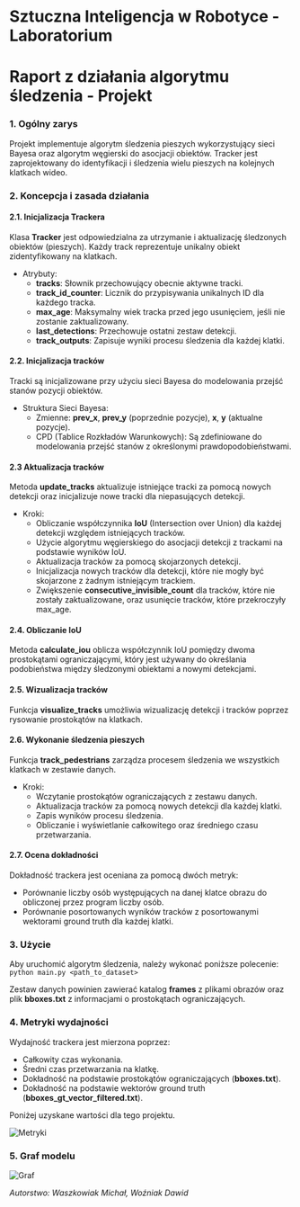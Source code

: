 # Sztuczna Inteligencja w Robotyce - Laboratorium
# Raport z działania algorytmu śledzenia - Projekt

### 1. Ogólny zarys

Projekt implementuje algorytm śledzenia pieszych wykorzystujący sieci Bayesa oraz algorytm węgierski do asocjacji obiektów. Tracker jest zaprojektowany do identyfikacji i śledzenia wielu pieszych na kolejnych klatkach wideo.

### 2. Koncepcja i zasada działania

#### 2.1. Inicjalizacja Trackera

Klasa **Tracker** jest odpowiedzialna za utrzymanie i aktualizację śledzonych obiektów (pieszych). Każdy track reprezentuje unikalny obiekt zidentyfikowany na klatkach.
- Atrybuty:
  - **tracks**: Słownik przechowujący obecnie aktywne tracki.
  - **track_id_counter**: Licznik do przypisywania unikalnych ID dla każdego tracka.
  - **max_age**: Maksymalny wiek tracka przed jego usunięciem, jeśli nie zostanie zaktualizowany.
  - **last_detections**: Przechowuje ostatni zestaw detekcji.
  - **track_outputs**: Zapisuje wyniki procesu śledzenia dla każdej klatki.

#### 2.2. Inicjalizacja tracków
Tracki są inicjalizowane przy użyciu sieci Bayesa do modelowania przejść stanów pozycji obiektów.
- Struktura Sieci Bayesa:
  - Zmienne: **prev_x**, **prev_y** (poprzednie pozycje), **x**, **y** (aktualne pozycje).
  - CPD (Tablice Rozkładów Warunkowych): Są zdefiniowane do modelowania przejść stanów z określonymi prawdopodobieństwami.

#### 2.3 Aktualizacja tracków
Metoda **update_tracks** aktualizuje istniejące tracki za pomocą nowych detekcji oraz inicjalizuje nowe tracki dla niepasujących detekcji.
- Kroki:
  - Obliczanie współczynnika **IoU** (Intersection over Union) dla każdej detekcji względem istniejących tracków.
  - Użycie algorytmu węgierskiego do asocjacji detekcji z trackami na podstawie wyników IoU.
  - Aktualizacja tracków za pomocą skojarzonych detekcji.
  - Inicjalizacja nowych tracków dla detekcji, które nie mogły być skojarzone z żadnym istniejącym trackiem.
  - Zwiększenie **consecutive_invisible_count** dla tracków, które nie zostały zaktualizowane, oraz usunięcie tracków, które przekroczyły max_age.

#### 2.4. Obliczanie IoU
Metoda **calculate_iou** oblicza współczynnik IoU pomiędzy dwoma prostokątami ograniczającymi, który jest używany do określania podobieństwa między śledzonymi obiektami a nowymi detekcjami.

#### 2.5. Wizualizacja tracków
Funkcja **visualize_tracks** umożliwia wizualizację detekcji i tracków poprzez rysowanie prostokątów na klatkach.

#### 2.6. Wykonanie śledzenia pieszych
Funkcja **track_pedestrians** zarządza procesem śledzenia we wszystkich klatkach w zestawie danych.
- Kroki:
  - Wczytanie prostokątów ograniczających z zestawu danych.
  - Aktualizacja tracków za pomocą nowych detekcji dla każdej klatki.
  - Zapis wyników procesu śledzenia.
  - Obliczanie i wyświetlanie całkowitego oraz średniego czasu przetwarzania.

#### 2.7. Ocena dokładności
Dokładność trackera jest oceniana za pomocą dwóch metryk:
- Porównanie liczby osób występujących na danej klatce obrazu do obliczonej przez program liczby osób.
- Porównanie posortowanych wyników tracków z posortowanymi wektorami ground truth dla każdej klatki.

### 3. Użycie
Aby uruchomić algorytm śledzenia, należy wykonać poniższe polecenie:
```python main.py <path_to_dataset>```

Zestaw danych powinien zawierać katalog **frames** z plikami obrazów oraz plik **bboxes.txt** z informacjami o prostokątach ograniczających.

### 4. Metryki wydajności
Wydajność trackera jest mierzona poprzez:
- Całkowity czas wykonania.
- Średni czas przetwarzania na klatkę.
- Dokładność na podstawie prostokątów ograniczających (**bboxes.txt**).
- Dokładność na podstawie wektorów ground truth (**bboxes_gt_vector_filtered.txt**).

Poniżej uzyskane wartości dla tego projektu.

![Metryki](https://github.com/div-57/SIwR-lab-project/blob/main/img/metryki_wydajnosci.png)

### 5. Graf modelu

![Graf](https://github.com/div-57/SIwR-lab-project/blob/main/img/graf.png)


*Autorstwo: Waszkowiak Michał, Woźniak Dawid*
